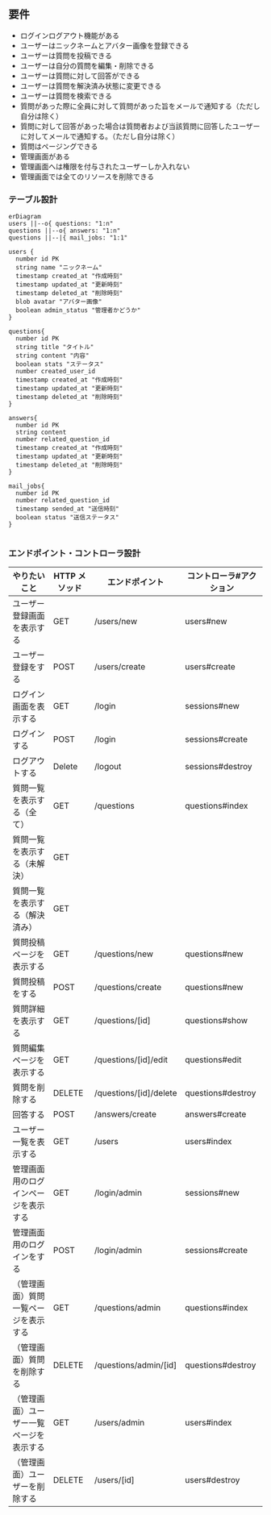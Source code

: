 ## 要件

- ログインログアウト機能がある
- ユーザーはニックネームとアバター画像を登録できる
- ユーザーは質問を投稿できる
- ユーザーは自分の質問を編集・削除できる
- ユーザーは質問に対して回答ができる
- ユーザーは質問を解決済み状態に変更できる
- ユーザーは質問を検索できる
- 質問があった際に全員に対して質問があった旨をメールで通知する（ただし自分は除く）
- 質問に対して回答があった場合は質問者および当該質問に回答したユーザーに対してメールで通知する。（ただし自分は除く）
- 質問はページングできる
- 管理画面がある
- 管理画面へは権限を付与されたユーザーしか入れない
- 管理画面では全てのリソースを削除できる

### テーブル設計

```mermaid
erDiagram
users ||--o{ questions: "1:n"
questions ||--o{ answers: "1:n"
questions ||--|{ mail_jobs: "1:1"

users {
  number id PK
  string name "ニックネーム"
  timestamp created_at "作成時刻"
  timestamp updated_at "更新時刻"
  timestamp deleted_at "削除時刻"
  blob avatar "アバター画像"
  boolean admin_status "管理者かどうか"
}

questions{
  number id PK
  string title "タイトル"
  string content "内容"
  boolean stats "ステータス"
  number created_user_id
  timestamp created_at "作成時刻"
  timestamp updated_at "更新時刻"
  timestamp deleted_at "削除時刻"
}

answers{
  number id PK
  string content
  number related_question_id
  timestamp created_at "作成時刻"
  timestamp updated_at "更新時刻"
  timestamp deleted_at "削除時刻"
}

mail_jobs{
  number id PK
  number related_question_id
  timestamp sended_at "送信時刻"
  boolean status "送信ステータス"
}


```

### エンドポイント・コントローラ設計

| やりたいこと                             | HTTP メソッド | エンドポイント         | コントローラ#アクション |
| ---------------------------------------- | ------------- | ---------------------- | ----------------------- |
| ユーザー登録画面を表示する               | GET           | /users/new             | users#new               |
| ユーザー登録をする                       | POST          | /users/create          | users#create            |
| ログイン画面を表示する                   | GET           | /login                 | sessions#new            |
| ログインする                             | POST          | /login                 | sessions#create         |
| ログアウトする                           | Delete        | /logout                | sessions#destroy        |
| 質問一覧を表示する（全て）               | GET           | /questions             | questions#index         |
| 質問一覧を表示する（未解決）             | GET           |                        |                         |
| 質問一覧を表示する（解決済み）           | GET           |                        |                         |
| 質問投稿ページを表示する                 | GET           | /questions/new         | questions#new           |
| 質問投稿をする                           | POST          | /questions/create      | questions#new           |
| 質問詳細を表示する                       | GET           | /questions/[id]        | questions#show          |
| 質問編集ページを表示する                 | GET           | /questions/[id]/edit   | questions#edit          |
| 質問を削除する                           | DELETE        | /questions/[id]/delete | questions#destroy       |
| 回答する                                 | POST          | /answers/create        | answers#create          |
| ユーザー一覧を表示する                   | GET           | /users                 | users#index             |
| 管理画面用のログインページを表示する     | GET           | /login/admin           | sessions#new            |
| 管理画面用のログインをする               | POST          | /login/admin           | sessions#create         |
| （管理画面）質問一覧ページを表示する     | GET           | /questions/admin       | questions#index         |
| （管理画面）質問を削除する               | DELETE        | /questions/admin/[id]  | questions#destroy       |
| （管理画面）ユーザー一覧ページを表示する | GET           | /users/admin           | users#index             |
| （管理画面）ユーザーを削除する           | DELETE        | /users/[id]            | users#destroy           |
